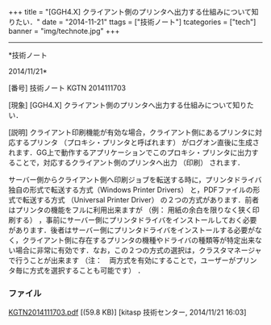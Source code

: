 ﻿+++
title = "[GGH4.X] クライアント側のプリンタへ出力する仕組みについて知りたい．"
date = "2014-11-21"
ttags = ["技術ノート"]
tcategories = ["tech"]
banner = "img/technote.jpg"
+++

-----------------------------------------------------------------------------------------------------------------------------

*技術ノート

2014/11/21*


[番号]
技術ノート KGTN 2014111703

[現象]
[GGH4.X] クライアント側のプリンタへ出力する仕組みについて知りたい．

[説明]
クライアント印刷機能が有効な場合，クライアント側にあるプリンタに対応するプリンタ
（プロキシ・プリンタと呼ばれます）
がログオン直後に生成されます．GG上で動作するアプリケーションでこのプロキシ・プリンタに出力することで，対応するクライアント側のプリンタへ出力
（印刷） されます．

サーバー側からクライアント側へ印刷ジョブを転送する時に，プリンタドライバ独自の形式で転送する方式（Windows
Printer Drivers） と，PDFファイルの形式で転送する方式 （Universal
Printer Driver）
の２つの方式があります．前者はプリンタの機能をフルに利用出来ますが
（例： 用紙の余白を限りなく狭く印刷する）
，事前にサーバー側にプリンタドライバをインストールしておく必要があります．後者はサーバー側にプリンタドライバをインストールする必要がなく，クライアント側に存在するプリンタの機種やドライバの種類等が特定出来ない場合に非常に有効です．なお，この２つの方式の選択は，クラスタマネージャで行うことが出来ます
（注：　両方式を有効にすることで，ユーザーがプリンタ毎に方式を選択することも可能です）
．


### ファイル

 
 


[KGTN2014111703.pdf](http://techreport.kitasp.net/attachments/download/1776/KGTN2014111703.pdf)
 [(59.8 KB)] [kitasp 技術センター, 2014/11/21
16:03]


 


 

